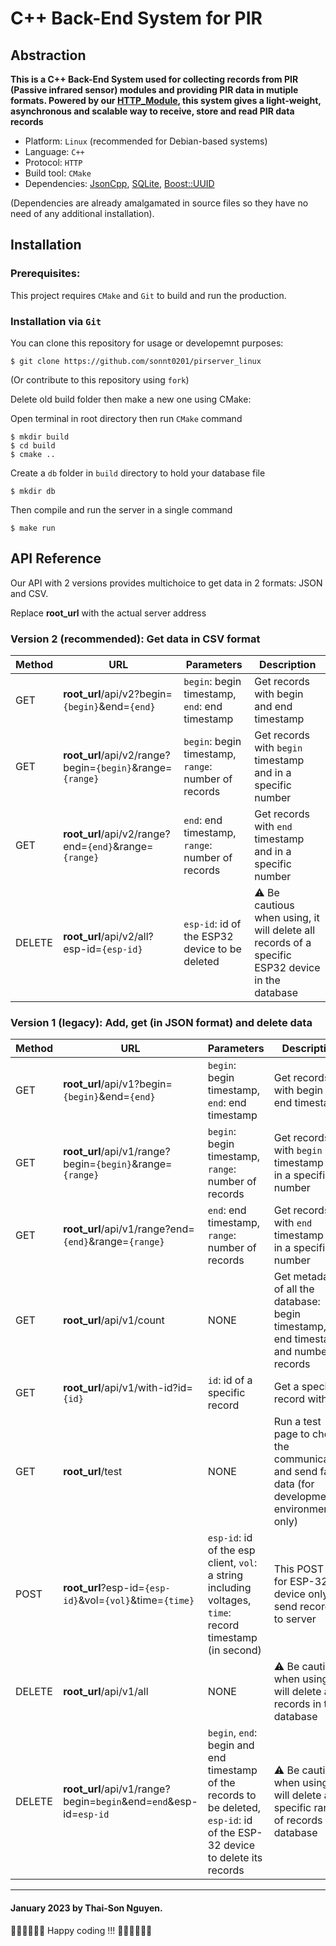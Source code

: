 C++ Back-End System for PIR
===========

Abstraction
-------------
**This is a C++ Back-End System used for collecting records from PIR (Passive infrared sensor) modules and providing PIR data in mutiple formats. Powered by our [HTTP_Module](), this system gives a light-weight, asynchronous and scalable way to receive, store and read PIR data records**

- Platform: `Linux` (recommended for Debian-based systems)
- Language: `C++`
- Protocol: `HTTP`
- Build tool: `CMake`
- Dependencies: [JsonCpp](https://github.com/open-source-parsers/jsoncpp), [SQLite](https://www.sqlite.org/index.html), [Boost::UUID]()

(Dependencies are already amalgamated in source files so they have no need of any additional installation).

Installation
----------

### Prerequisites:

This project requires `CMake` and `Git` to build and run the production.

### Installation via `Git`

You can clone this repository for usage or developemnt purposes:

```shell
$ git clone https://github.com/sonnt0201/pirserver_linux
```

(Or contribute to this repository using `fork`)

Delete old build folder then make a new one using CMake:

Open terminal in root directory then run `CMake` command

```shell
$ mkdir build
$ cd build
$ cmake ..
```

Create a `db` folder in `build` directory to hold your database file

```shell
$ mkdir db 
```

Then compile and run the server in a single command

```shell
$ make run
```

API Reference
-------------
Our API with 2 versions provides multichoice to get data in 
2 formats: JSON and CSV.

Replace **root_url** with the actual server address
### Version 2 (recommended): Get data in CSV format 

| Method  | URL | Parameters | Description |
| --------| --- | -----------| ----------- |
| GET  | **root_url**/api/v2?begin=`{begin}`&end=`{end}` | `begin`: begin timestamp, `end`: end timestamp  | Get records with begin and end timestamp
| GET |  **root_url**/api/v2/range?begin=`{begin}`&range=`{range}`  | `begin`: begin timestamp, `range`: number of records  | Get records with `begin` timestamp and in a specific number |
| GET |  **root_url**/api/v2/range?end=`{end}`&range=`{range}`  | `end`: end timestamp, `range`: number of records  | Get records with `end` timestamp and in a specific number |
| DELETE |  **root_url**/api/v2/all?esp-id=`{esp-id}`  | `esp-id`: id of the ESP32 device to be deleted  | ⚠️ Be cautious when using, it will delete all records of a specific ESP32 device in the database  |
### Version 1 (legacy): Add, get (in JSON format) and delete data 

| Method  | URL | Parameters | Description |
| --------| --- | -----------| ----------- |
| GET  |  **root_url**/api/v1?begin=`{begin}`&end=`{end}` | `begin`: begin timestamp, `end`: end timestamp  | Get records with begin and end timestamp
| GET |  **root_url**/api/v1/range?begin=`{begin}`&range=`{range}`  | `begin`: begin timestamp, `range`: number of records  | Get records with `begin` timestamp and in a specific number |
| GET |  **root_url**/api/v1/range?end=`{end}`&range=`{range}`  | `end`: end timestamp, `range`: number of records  | Get records with `end` timestamp and in a specific number |
| GET |  **root_url**/api/v1/count  | NONE  | Get metadata of all the database: begin timestamp, end timestamp and number of records |
| GET |  **root_url**/api/v1/with-id?id=`{id}`  | `id`: id of a specific record  | Get a specific record with `id` |
| GET |  **root_url**/test  | NONE  | Run a test page to check the communication and send fake data (for development environment only) |
| POST |  **root_url**?esp-id=`{esp-id}`&vol=`{vol}`&time=`{time}`  | `esp-id`: id of the esp client, `vol`: a string including voltages, `time`: record timestamp (in second)   | This POST is for ESP-32 device only to send records to server |
| DELETE |  **root_url**/api/v1/all  | NONE  | ⚠️ Be cautious when using, it will delete all records in the database |
| DELETE |  **root_url**/api/v1/range?begin=`begin`&end=`end`&esp-id=`esp-id`  | `begin`, `end`: begin and end timestamp of the records to be deleted, `esp-id`: id of the ESP-32 device to delete its records  | ⚠️ Be cautious when using, it will delete a specific range of records in database |

***
#### January 2023  by Thai-Son Nguyen.

🧑‍💻🧑‍💻🧑‍💻 Happy coding !!! 🧑‍💻🧑‍💻🧑‍💻




